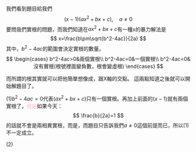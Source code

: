 我們看到題目給我們
$$
(x-1)(ax^2+bx+c),\quad a\neq 0
$$
要問我們實根的問題，而我們知道在$ax^2+bx+c$有一種x的暴力解法是
$$
x=\frac{b\pm\sqrt{b^2-4ac}}{2a}
$$
其中，$b^2-4ac$的範圍會決定實根的數量。
$$
\begin{cases}
b^2-4ac>0&兩個實根\\
b^2-4ac=0&一個實根\\
b^2-4ac<0&沒有實根(根號裡面變負數，根會變虛根)
\end{cases}
$$

而所謂的根其實就可以把他簡單想像成，跟X軸的交點。
這兩點知道之後就可以開始解題目了。

(1)$b^2-4ac=0$代表$(ax^2+bx+c)$只有一個實根。再加上前面的$(x-1)$就有兩個實根了，<font color="#ffb3c6">但是</font>如果今天：
$$
\frac{b}{2a}=1
$$
的話就不會是兩相異實根，而是，而題目只告訴我們$a\neq0$這個前提而已，所以(1)不一定成立。

(2)